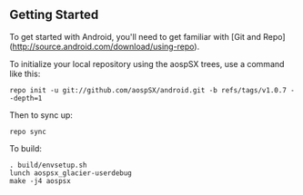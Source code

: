 Getting Started
---------------

To get started with Android, you'll need to get familiar with [Git and Repo] (http://source.android.com/download/using-repo).

To initialize your local repository using the aospSX trees, use a command like this:

    repo init -u git://github.com/aospSX/android.git -b refs/tags/v1.0.7 --depth=1

Then to sync up:

    repo sync

To build:

    . build/envsetup.sh
    lunch aospsx_glacier-userdebug
    make -j4 aospsx
